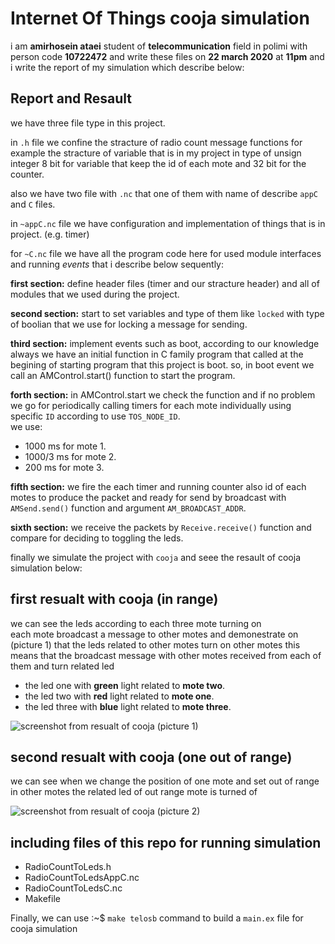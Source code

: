 # Internet Of Things cooja simulation

i am **amirhosein ataei** student of **telecommunication** field in polimi with person code **10722472** and write these files on **22 march 2020** at **11pm** and i write the report of my simulation which describe below:

## Report and Resault
we have three file type in this project.  

in `.h` file we confine the stracture of radio count message functions for example the stracture of variable that is in my project in type of unsign integer 8 bit for variable that keep the id of each mote and 32 bit for the counter.  

also we have two file with `.nc` that one of them with name of describe `appC` and `C` files.  

in `~appC.nc` file we have configuration and implementation of things that is in project. (e.g. timer)    

for `~C.nc` file we have all the program code here for used module interfaces and running *events* that i describe below sequently:  

**first section:** define header files (timer and our stracture header) and all of modules that we used during the project.  

**second section:** start to set variables and type of them like `locked` with type of boolian that we use for locking a message for sending.  

**third section:** implement events such as boot, according to our knowledge always we have an initial function in C family program that called at the begining of starting program that this project is boot. so, in boot event we call an AMControl.start() function to start the program.  

**forth section:** in AMControl.start we check the function and if no problem we go for periodically calling timers for each mote individually using specific `ID` according to use `TOS_NODE_ID`.  
we use:
- 1000 ms for mote 1.
- 1000/3 ms for mote 2.
- 200 ms for mote 3.  

**fifth section:** we fire the each timer and running counter also id of each motes to produce the packet and ready for send by broadcast with `AMSend.send()` function and argument `AM_BROADCAST_ADDR`.  

**sixth section:** we receive the packets by `Receive.receive()` function and compare for deciding to toggling the leds.  

finally we simulate the project with `cooja` and seee the resault of cooja simulation below:

## first resualt with cooja (in range)
we can see the leds according to each three mote turning on  
each mote broadcast a message to other motes and demonestrate on (picture 1) that the leds related to other motes turn on other motes this means that the broadcast message with other motes received from each of them and turn related led
- the led one with **green** light related to **mote two**.
- the led two with **red** light related to **mote one**.
- the led three with **blue** light related to **mote three**.

![screenshot from resualt of cooja](http://iotco.net/iothw1-1.jpg)
(picture 1)


## second resualt with cooja (one out of range)
we can see when we change the position of one mote and set out of range in other motes the related led of out range mote is turned of

![screenshot from resualt of cooja](http://iotco.net/iothw1-2.jpg)
(picture 2)


## including files of this repo for running simulation

- RadioCountToLeds.h
- RadioCountToLedsAppC.nc
- RadioCountToLedsC.nc
- Makefile

Finally, we can use  :~$ `make telosb` command to build a `main.ex` file for cooja simulation

